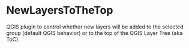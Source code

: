 # NewLayersToTheTop
QGIS plugin to control whether new layers will be added to the selected group (default QGIS behavior) or to the top of the QGIS Layer Tree (aka ToC).
